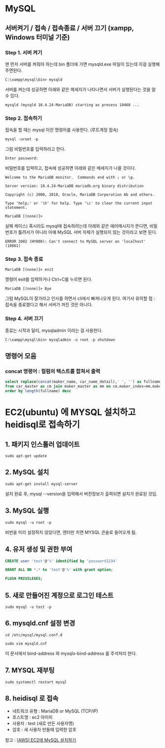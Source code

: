 # MySQL

## 서버켜기 / 접속 /  접속종료 / 서버 끄기 (xampp, Windows 터미널 기준)

### Step 1. 서버 켜기

맨 먼저 서버를 켜줘야 하는데 bin 폴더에 가면 mysqld.exe 파일이 있는데 이걸 실행해주면된다.

```shell
C:\xampp\mysql\bin> mysqld    
```

서버를 켜는데 성공하면 아래와 같은 메세지가 나타나면서 서버가 실행된다는 것을 알 수 있다. 

```shell
mysqld (mysqld 10.4.24-MariaDB) starting as process 10468 ...
```

### Step 2. 접속하기

접속을 할 때는 mysql 이란 명령어를 사용한다. (루트계정 접속)

```shell
mysql -uroot -p
```

그럼 비밀번호를 입력하라고 한다.

```shell
Enter password:
```

비밀번호를 입력하고, 접속에 성공하면 아래와 같은 메세지가 나올 것이다.

```shell
Welcome to the MariaDB monitor.  Commands end with ; or \g.

Server version: 10.4.24-MariaDB mariadb.org binary distribution

Copyright (c) 2000, 2018, Oracle, MariaDB Corporation Ab and others.

Type 'help;' or '\h' for help. Type '\c' to clear the current input statement.

MariaDB [(none)]>
```

실패 케이스)
혹시라도 mysql에 접속하려는데 아래와 같은 에러메시지가 뜬다면, 비밀번호가 틀려서가 아니라 아예 MySQL 서버 자체가 실행되지 않는 것이라고 보면 된다. 

```shell
ERROR 2002 (HY000): Can't connect to MySQL server on 'localhost' (10061)
```

### Step 3. 접속 종료

```shell
MariaDB [(none)]> exit
```

명령어 exit를 입력하거나 Ctrl+C를 누르면 된다. 

```mysql
MariaDB [(none)]> Bye
```

그럼 MySQL이 잘가라고 인사를 하면서 cli에서 빠져나오게 된다. 
여기서 유의할 점 : 접속을 종료했다고 해서 서버가 꺼진 것은 아니다. 

### Step 4. 서버 끄기

종료는 시작과 달리, mysqladmin 이라는 걸 사용한다.

```shell
C:\xampp\mysql\bin> mysqladmin -u root -p shutdown
```

## 명령어 모음

### concat 명령어 : 컬럼의 텍스트를 합쳐서 출력

```sql
select replace(concat(maker_name, car_name_detail),' ', '') as fullname
from car_master as cm join maker_master as mm on cm.maker_index=mm.maker_index
order by length(fullname) desc
```





# EC2(ubuntu) 에 MYSQL 설치하고 heidisql로 접속하기

## 1. 패키지 인스톨러 업데이트

```shell
sudo apt-get update
```

## 2. MySQL 설치

```shell
sudo apt-get install mysql-server
```

설치 완료 후, mysql --version을 입력해서 버전정보가 출력되면 설치가 완료된 것임.

## 3. MySQL 실행

```shell
sudo mysql -u root -p
```

비번을 미리 설정하지 않았다면, 엔터만 치면 MYSQL 콘솔로 들어오게 됨.

## 4. 유저 생성 및 권한 부여

```sql
CREATE user 'test'@'%' identified by 'password1234'
```

```sql
GRANT ALL ON *.* to 'test'@'%' with grant option;
```

```sql
FLUSH PRIVILEGES;
```

## 5. 새로 만들어진 계정으로 로그인 테스트

```shell
sudo mysql -u test -p
```

## 6. mysqld.cnf 설정 변경

```shell
cd /etc/mysql/mysql.conf.d
```

```shell
sudo vim mysqld.cnf
```

이 문서에서 bind-address 와 mysqlx-bind-address 를 주석처리 한다.

## 7. MYSQL 재부팅

```shell
sudo systemctl restart mysql
```

## 8. heidisql 로 접속

- 네트워크 유형 : MariaDB or MySQL (TCP/IP)
- 호스트명 : ec2 아이피
- 사용자 : test (새로 만든 사용자명)
- 암호 : 새 사용자 만들때 입력한 암호

참고 : [[AWS] EC2에 MySQL 설치하기](https://blogshine.tistory.com/322)
